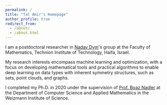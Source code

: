 ```yaml
---
permalink: /
title: "Tal Amir's Homepage"
author_profile: true
redirect_from: 
  - /about/
  - /about.html
---
```


I am a postdoctoral researcher in [Nadav Dym](https://nadavdym.github.io)'s group at the Faculty of Mathematics, Technion Institute of Technology, Haifa, Israel.

My research interests encompass machine learning and optimization, with a focus on developing mathematical tools and practical algorithms to enable deep learning on data types with inherent symmetry structures, such as sets, point clouds, and graphs.

I completed my Ph.D. in 2020 under the supervision of [Prof. Boaz Nadler](https://www.weizmann.ac.il/math/Nadler/home) at the Department of Computer Science and Applied Mathematics in the Weizmann Institute of Science.
